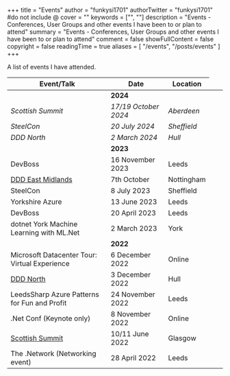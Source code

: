 +++
title = "Events"
author = "funkysi1701"
authorTwitter = "funkysi1701" #do not include @
cover = ""
keywords = ["", ""]
description = "Events - Conferences, User Groups and other events I have been to or plan to attend"
summary = "Events - Conferences, User Groups and other events I have been to or plan to attend"
comment = false
showFullContent = false
copyright = false
readingTime = true
aliases = [
    "/events",
    "/posts/events"
]
+++

A list of events I have attended.

| Event/Talk | Date | Location | 
| --- | --- | --- |
| <td colspan=3>    **2024**    |
| *Scottish Summit* | *17/19 October 2024* | *Aberdeen* |
| *SteelCon* | *20 July 2024* | *Sheffield* |
| *DDD North* | *2 March 2024* | *Hull* |
| <td colspan=3>     **2023**    |
| DevBoss | 16 November 2023 | Leeds |
| [DDD East Midlands](/posts/2023/ddd-east-midlands) | 7th October | Nottingham |
| SteelCon | 8 July 2023 | Sheffield |
| Yorkshire Azure | 13 June 2023 | Leeds |
| DevBoss | 20 April 2023 | Leeds |
| dotnet York Machine Learning with ML.Net | 2 March 2023 | York |
| <td colspan=3>    **2022**        |
| Microsoft Datacenter Tour: Virtual Experience | 6 December 2022   | Online |
| [DDD North](/posts/2022/ddd-north)            | 3 December 2022 | Hull |
| LeedsSharp Azure Patterns for Fun and Profit | 24 November 2022 | Leeds |
| .Net Conf (Keynote only) | 8 November 2022 | Online |
| [Scottish Summit](/posts/2022/scottishsummit/) | 10/11 June 2022 | Glasgow |
| The .Network (Networking event) | 28 April 2022 | Leeds |

